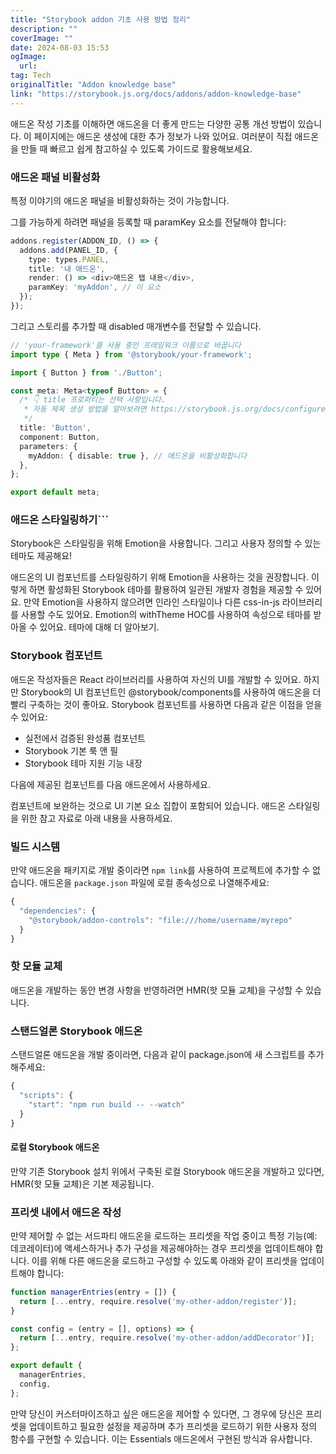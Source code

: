 ```yaml
---
title: "Storybook addon 기초 사용 방법 정리"
description: ""
coverImage: ""
date: 2024-08-03 15:53
ogImage: 
  url: 
tag: Tech
originalTitle: "Addon knowledge base"
link: "https://storybook.js.org/docs/addons/addon-knowledge-base"
---
```





애드온 작성 기초를 이해하면 애드온을 더 좋게 만드는 다양한 공통 개선 방법이 있습니다. 이 페이지에는 애드온 생성에 대한 추가 정보가 나와 있어요. 여러분이 직접 애드온을 만들 때 빠르고 쉽게 참고하실 수 있도록 가이드로 활용해보세요.

### 애드온 패널 비활성화

특정 이야기의 애드온 패널을 비활성화하는 것이 가능합니다.

그를 가능하게 하려면 패널을 등록할 때 paramKey 요소를 전달해야 합니다:



```typescript
addons.register(ADDON_ID, () => {
  addons.add(PANEL_ID, {
    type: types.PANEL,
    title: '내 애드온',
    render: () => <div>애드온 탭 내용</div>,
    paramKey: 'myAddon', // 이 요소
  });
});
```

그리고 스토리를 추가할 때 disabled 매개변수를 전달할 수 있습니다.

```typescript
// 'your-framework'를 사용 중인 프레임워크 이름으로 바꿉니다
import type { Meta } from '@storybook/your-framework';

import { Button } from './Button';

const meta: Meta<typeof Button> = {
  /* 👇 title 프로퍼티는 선택 사항입니다.
   * 자동 제목 생성 방법을 알아보려면 https://storybook.js.org/docs/configure/#configure-story-loading 참조
   */
  title: 'Button',
  component: Button,
  parameters: {
    myAddon: { disable: true }, // 애드온을 비활성화합니다
  },
};

export default meta;
```

### 애드온 스타일링하기```



Storybook은 스타일링을 위해 Emotion을 사용합니다. 그리고 사용자 정의할 수 있는 테마도 제공해요!

애드온의 UI 컴포넌트를 스타일링하기 위해 Emotion을 사용하는 것을 권장합니다. 이렇게 하면 활성화된 Storybook 테마를 활용하여 일관된 개발자 경험을 제공할 수 있어요. 만약 Emotion을 사용하지 않으려면 인라인 스타일이나 다른 css-in-js 라이브러리를 사용할 수도 있어요. Emotion의 withTheme HOC를 사용하여 속성으로 테마를 받아올 수 있어요. 테마에 대해 더 알아보기.

### Storybook 컴포넌트

애드온 작성자들은 React 라이브러리를 사용하여 자신의 UI를 개발할 수 있어요. 하지만 Storybook의 UI 컴포넌트인 @storybook/components를 사용하여 애드온을 더 빨리 구축하는 것이 좋아요. Storybook 컴포넌트를 사용하면 다음과 같은 이점을 얻을 수 있어요:



- 실전에서 검증된 완성품 컴포넌트
- Storybook 기본 룩 앤 필
- Storybook 테마 지원 기능 내장

다음에 제공된 컴포넌트를 다음 애드온에서 사용하세요.

컴포넌트에 보완하는 것으로 UI 기본 요소 집합이 포함되어 있습니다. 애드온 스타일링을 위한 참고 자료로 아래 내용을 사용하세요.

### 빌드 시스템



만약 애드온을 패키지로 개발 중이라면 `npm link`를 사용하여 프로젝트에 추가할 수 없습니다. 애드온을 `package.json` 파일에 로컬 종속성으로 나열해주세요:

```js
{
  "dependencies": {
    "@storybook/addon-controls": "file:///home/username/myrepo"
  }
}
```

### 핫 모듈 교체

애드온을 개발하는 동안 변경 사항을 반영하려면 HMR(핫 모듈 교체)을 구성할 수 있습니다.



### 스탠드얼론 Storybook 애드온

스탠드얼론 애드온을 개발 중이라면, 다음과 같이 package.json에 새 스크립트를 추가해주세요:

```js
{
  "scripts": {
    "start": "npm run build -- --watch"
  }
}
```

#### 로컬 Storybook 애드온



만약 기존 Storybook 설치 위에서 구축된 로컬 Storybook 애드온을 개발하고 있다면, HMR(핫 모듈 교체)은 기본 제공됩니다.

### 프리셋 내에서 애드온 작성

만약 제어할 수 없는 서드파티 애드온을 로드하는 프리셋을 작업 중이고 특정 기능(예: 데코레이터)에 액세스하거나 추가 구성을 제공해야하는 경우 프리셋을 업데이트해야 합니다. 이를 위해 다른 애드온을 로드하고 구성할 수 있도록 아래와 같이 프리셋을 업데이트해야 합니다:

```typescript
function managerEntries(entry = []) {
  return [...entry, require.resolve('my-other-addon/register')];
}

const config = (entry = [], options) => {
  return [...entry, require.resolve('my-other-addon/addDecorator')];
};

export default {
  managerEntries,
  config,
};
```



만약 당신이 커스터마이즈하고 싶은 애드온을 제어할 수 있다면, 그 경우에 당신은 프리셋을 업데이트하고 필요한 설정을 제공하며 추가 프리셋을 로드하기 위한 사용자 정의 함수를 구현할 수 있습니다. 이는 Essentials 애드온에서 구현된 방식과 유사합니다.
